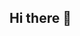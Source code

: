 ## Hi there 👋

<!--

**Here are some ideas to get you started:**

🙋‍♀️ We do code
🌈 Currently very private
👩‍💻 Website maybe?
🍿 We have no clue what we are doing
🧙 Yes we don't know either
-->
